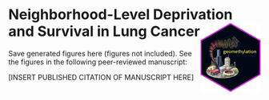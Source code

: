 Neighborhood-Level Deprivation and Survival in Lung Cancer <img src='../hex/geomethylation.png' width='120' align='right' />
===================================================

Save generated figures here (figures not included). See the figures in the following peer-reviewed manuscript:

[INSERT PUBLISHED CITATION OF MANUSCRIPT HERE]
